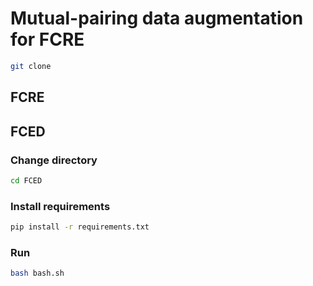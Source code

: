 # Mutual-pairing data augmentation for FCRE
```bash
git clone
```

## FCRE

## FCED
### Change directory
```bash
cd FCED
```
### Install requirements
```bash
pip install -r requirements.txt
```
### Run
```bash
bash bash.sh
```
